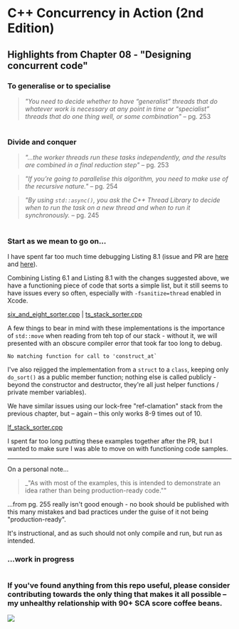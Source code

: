 # C++ Concurrency in Action (2nd Edition)

## Highlights from Chapter 08 - "Designing concurrent code"

### To generalise or to specialise
> _"You need to decide whether to have “generalist” threads that do whatever work is necessary at any point in time or “specialist” threads that do one thing well, or some combination"_ – pg. 253

#
### Divide and conquer
> _"...the worker threads run these tasks independently, and the results are combined in a final reduction step"_ – pg. 253

> _"If you’re going to parallelise this algorithm, you need to make use of the recursive nature."_ – pg. 254

> _"By using `std::async()`, you ask the C++ Thread Library to decide when to run the task on a new thread and when to run it synchronously._ – pg. 245

#
### Start as we mean to go on...
I have spent far too much time debugging Listing 8.1 (issue and PR are [here](https://github.com/anthonywilliams/ccia_code_samples/issues/39) and [here](https://github.com/anthonywilliams/ccia_code_samples/pull/40)).

Combining Listing 6.1 and Listing 8.1 with the changes suggested above, we have a functioning piece of code that sorts a simple list, but it still seems to have issues every so often, especially with `-fsanitize=thread` enabled in Xcode.

[six_and_eight_sorter.cpp](six_and_eight_sorter.cpp) | [ts_stack_sorter.cpp](ts_stack_sorter.cpp)

A few things to bear in mind with these implementations is the importance of `std::move` when reading from teh top of our stack - without it, we will presented with an obscure compiler error that took far too long to debug.
```
No matching function for call to 'construct_at`
```
I've also rejigged the implementation from a `struct` to a `class`, keeping only `do_sort()` as a public member function; nothing else is called publicly - beyond the constructor and destructor, they're all just helper functions / private member variables).

We have similar issues using our lock-free "ref-clamation" stack from the previous chapter, but – again – this only works 8-9 times out of 10.

[lf_stack_sorter.cpp](lf_stack_sorter.cpp)

I spent far too long putting these examples together after the PR, but I wanted to make sure I was able to move on with functioning code samples.

---
On a personal note...

> _"As with most of the examples, this is intended to demonstrate an idea rather than being production-ready code.""

...from pg. 255 really isn't good enough - no book should be published with this many mistakes and bad practices under the guise of it not being "production-ready".

It's instructional, and as such should not only compile and run, but run as intended.

### ...work in progress
#
### If you've found anything from this repo useful, please consider contributing towards the only thing that makes it all possible – my unhealthy relationship with 90+ SCA score coffee beans.

<a href="https://www.buymeacoffee.com/ITHelpDec"><img src="https://img.buymeacoffee.com/button-api/?text=Buy me a coffee&emoji=&slug=ITHelpDec&button_colour=FFDD00&font_colour=000000&font_family=Cookie&outline_colour=000000&coffee_colour=ffffff" /></a>
